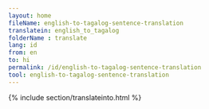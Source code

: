 ```yaml
---
layout: home
fileName: english-to-tagalog-sentence-translation
translatein: english_to_tagalog
folderName : translate
lang: id
from: en
to: hi
permalink: /id/english-to-tagalog-sentence-translation
tool: english-to-tagalog-sentence-translation
---
```

{% include section/translateinto.html %}